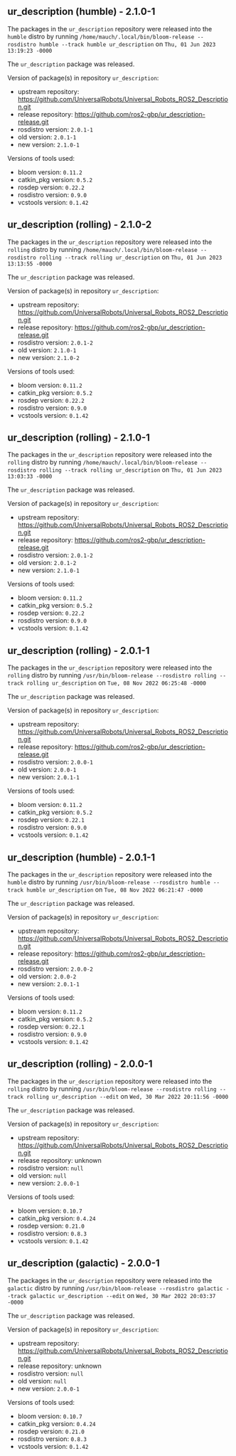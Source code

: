 ## ur_description (humble) - 2.1.0-1

The packages in the `ur_description` repository were released into the `humble` distro by running `/home/mauch/.local/bin/bloom-release --rosdistro humble --track humble ur_description` on `Thu, 01 Jun 2023 13:19:23 -0000`

The `ur_description` package was released.

Version of package(s) in repository `ur_description`:

- upstream repository: https://github.com/UniversalRobots/Universal_Robots_ROS2_Description.git
- release repository: https://github.com/ros2-gbp/ur_description-release.git
- rosdistro version: `2.0.1-1`
- old version: `2.0.1-1`
- new version: `2.1.0-1`

Versions of tools used:

- bloom version: `0.11.2`
- catkin_pkg version: `0.5.2`
- rosdep version: `0.22.2`
- rosdistro version: `0.9.0`
- vcstools version: `0.1.42`


## ur_description (rolling) - 2.1.0-2

The packages in the `ur_description` repository were released into the `rolling` distro by running `/home/mauch/.local/bin/bloom-release --rosdistro rolling --track rolling ur_description` on `Thu, 01 Jun 2023 13:13:55 -0000`

The `ur_description` package was released.

Version of package(s) in repository `ur_description`:

- upstream repository: https://github.com/UniversalRobots/Universal_Robots_ROS2_Description.git
- release repository: https://github.com/ros2-gbp/ur_description-release.git
- rosdistro version: `2.0.1-2`
- old version: `2.1.0-1`
- new version: `2.1.0-2`

Versions of tools used:

- bloom version: `0.11.2`
- catkin_pkg version: `0.5.2`
- rosdep version: `0.22.2`
- rosdistro version: `0.9.0`
- vcstools version: `0.1.42`


## ur_description (rolling) - 2.1.0-1

The packages in the `ur_description` repository were released into the `rolling` distro by running `/home/mauch/.local/bin/bloom-release --rosdistro rolling --track rolling ur_description` on `Thu, 01 Jun 2023 13:03:33 -0000`

The `ur_description` package was released.

Version of package(s) in repository `ur_description`:

- upstream repository: https://github.com/UniversalRobots/Universal_Robots_ROS2_Description.git
- release repository: https://github.com/ros2-gbp/ur_description-release.git
- rosdistro version: `2.0.1-2`
- old version: `2.0.1-2`
- new version: `2.1.0-1`

Versions of tools used:

- bloom version: `0.11.2`
- catkin_pkg version: `0.5.2`
- rosdep version: `0.22.2`
- rosdistro version: `0.9.0`
- vcstools version: `0.1.42`


## ur_description (rolling) - 2.0.1-1

The packages in the `ur_description` repository were released into the `rolling` distro by running `/usr/bin/bloom-release --rosdistro rolling --track rolling ur_description` on `Tue, 08 Nov 2022 06:25:48 -0000`

The `ur_description` package was released.

Version of package(s) in repository `ur_description`:

- upstream repository: https://github.com/UniversalRobots/Universal_Robots_ROS2_Description.git
- release repository: https://github.com/ros2-gbp/ur_description-release.git
- rosdistro version: `2.0.0-1`
- old version: `2.0.0-1`
- new version: `2.0.1-1`

Versions of tools used:

- bloom version: `0.11.2`
- catkin_pkg version: `0.5.2`
- rosdep version: `0.22.1`
- rosdistro version: `0.9.0`
- vcstools version: `0.1.42`


## ur_description (humble) - 2.0.1-1

The packages in the `ur_description` repository were released into the `humble` distro by running `/usr/bin/bloom-release --rosdistro humble --track humble ur_description` on `Tue, 08 Nov 2022 06:21:47 -0000`

The `ur_description` package was released.

Version of package(s) in repository `ur_description`:

- upstream repository: https://github.com/UniversalRobots/Universal_Robots_ROS2_Description.git
- release repository: https://github.com/ros2-gbp/ur_description-release.git
- rosdistro version: `2.0.0-2`
- old version: `2.0.0-2`
- new version: `2.0.1-1`

Versions of tools used:

- bloom version: `0.11.2`
- catkin_pkg version: `0.5.2`
- rosdep version: `0.22.1`
- rosdistro version: `0.9.0`
- vcstools version: `0.1.42`


## ur_description (rolling) - 2.0.0-1

The packages in the `ur_description` repository were released into the `rolling` distro by running `/usr/bin/bloom-release --rosdistro rolling --track rolling ur_description --edit` on `Wed, 30 Mar 2022 20:11:56 -0000`

The `ur_description` package was released.

Version of package(s) in repository `ur_description`:

- upstream repository: https://github.com/UniversalRobots/Universal_Robots_ROS2_Description.git
- release repository: unknown
- rosdistro version: `null`
- old version: `null`
- new version: `2.0.0-1`

Versions of tools used:

- bloom version: `0.10.7`
- catkin_pkg version: `0.4.24`
- rosdep version: `0.21.0`
- rosdistro version: `0.8.3`
- vcstools version: `0.1.42`


## ur_description (galactic) - 2.0.0-1

The packages in the `ur_description` repository were released into the `galactic` distro by running `/usr/bin/bloom-release --rosdistro galactic --track galactic ur_description --edit` on `Wed, 30 Mar 2022 20:03:37 -0000`

The `ur_description` package was released.

Version of package(s) in repository `ur_description`:

- upstream repository: https://github.com/UniversalRobots/Universal_Robots_ROS2_Description.git
- release repository: unknown
- rosdistro version: `null`
- old version: `null`
- new version: `2.0.0-1`

Versions of tools used:

- bloom version: `0.10.7`
- catkin_pkg version: `0.4.24`
- rosdep version: `0.21.0`
- rosdistro version: `0.8.3`
- vcstools version: `0.1.42`


